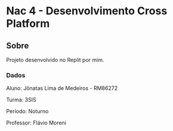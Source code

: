 # Nac 4 - Desenvolvimento Cross Platform

## Sobre

Projeto desenvolvido no Replit por mim.

### Dados

Aluno: Jônatas Lima de Medeiros - RM86272

Turma: 3SIS

Período: Noturno

Professor: Flávio Moreni